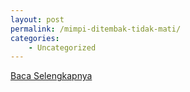 ```yaml
---
layout: post
permalink: /mimpi-ditembak-tidak-mati/
categories:
    - Uncategorized
---
```


[Baca Selengkapnya](/10)